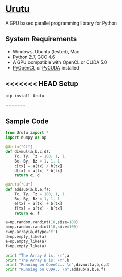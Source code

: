 [Urutu](http://urutu.github.io)
=======

A GPU based parallel programming library for Python

System Requirements
-------------------

  -  Windows, Ubuntu (tested), Mac
  -  Python 2.7, GCC 4.6
  -  A GPU compatible with OpenCL or CUDA 5.0
  -  [PyOpenCL](http://mathema.tician.de/software/pyopencl) or [PyCUDA](http://mathema.tician.de/software/pycuda) installed

<<<<<<< HEAD
Setup
------

```shell
pip install Urutu
```

=======

Sample Code
-----------

```python
from Urutu import *
import numpy as np

@Urutu("CL")
def divmul(a,b,c,d):
	Tx, Ty, Tz = 100, 1, 1
	Bx, By, Bz = 1, 1, 1
	c[tx] = a[tx] / b[tx]
	d[tx] = a[tx] * b[tx]
	return c, d

@Urutu("CU")
def addsub(a,b,e,f):
	Tx, Ty, Tz = 100, 1, 1
	Bx, By, Bz = 1, 1, 1
	e[tx] = a[tx] + b[tx]
	f[tx] = a[tx] - b[tx]
	return e, f

a=np.random.randint(10,size=100)
b=np.random.randint(10,size=100)
c=np.array(a,dtype='f')
d=np.empty_like(a)
e=np.empty_like(a)
f=np.empty_like(a)

print "The Array A is: \n",a
print "The Array B is: \n",b
print "Running on OpenCL.. \n",divmul(a,b,c,d)
print "Running on CUDA.. \n",addsub(a,b,e,f)
```
